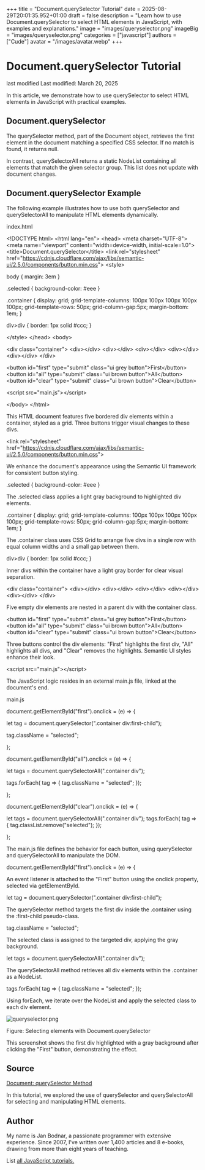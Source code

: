 +++
title = "Document.querySelector Tutorial"
date = 2025-08-29T20:01:35.952+01:00
draft = false
description = "Learn how to use Document.querySelector to select HTML elements in JavaScript, with examples and explanations."
image = "images/queryselector.png"
imageBig = "images/queryselector.png"
categories = ["javascript"]
authors = ["Cude"]
avatar = "/images/avatar.webp"
+++

# Document.querySelector Tutorial

last modified Last modified: March 20, 2025

 

In this article, we demonstrate how to use querySelector to select
HTML elements in JavaScript with practical examples.

## Document.querySelector

The querySelector method, part of the Document object, retrieves
the first element in the document matching a specified CSS selector. If no match
is found, it returns null.

In contrast, querySelectorAll returns a static
NodeList containing all elements that match the given selector
group. This list does not update with document changes.

## Document.querySelector Example

The following example illustrates how to use both
querySelector and querySelectorAll
to manipulate HTML elements dynamically.

index.html
  

&lt;!DOCTYPE html&gt;
&lt;html lang="en"&gt;
&lt;head&gt;
  &lt;meta charset="UTF-8"&gt;
  &lt;meta name="viewport" content="width=device-width, initial-scale=1.0"&gt;
  &lt;title&gt;Document.querySelector&lt;/title&gt;
  &lt;link rel="stylesheet" href="https://cdnjs.cloudflare.com/ajax/libs/semantic-ui/2.5.0/components/button.min.css"&gt;
&lt;style&gt;

body { margin: 3em }

.selected { background-color: #eee }

.container {
    display: grid;
    grid-template-columns: 100px 100px 100px 100px 100px;
    grid-template-rows: 50px;
    grid-column-gap:5px;
    margin-bottom: 1em;
}

div&gt;div {
    border: 1px solid #ccc;
}

&lt;/style&gt;
&lt;/head&gt;
&lt;body&gt;

&lt;div class="container"&gt;
&lt;div&gt;&lt;/div&gt;
&lt;div&gt;&lt;/div&gt;
&lt;div&gt;&lt;/div&gt;
&lt;div&gt;&lt;/div&gt;
&lt;div&gt;&lt;/div&gt;
&lt;/div&gt;

&lt;button id="first" type="submit" class="ui grey button"&gt;First&lt;/button&gt;
&lt;button id="all" type="submit" class="ui brown button"&gt;All&lt;/button&gt;
&lt;button id="clear" type="submit" class="ui brown button"&gt;Clear&lt;/button&gt;

&lt;script src="main.js"&gt;&lt;/script&gt;

&lt;/body&gt;
&lt;/html&gt;

This HTML document features five bordered div
elements within a container, styled as a grid.
Three buttons trigger visual changes to these divs.

&lt;link rel="stylesheet" href="https://cdnjs.cloudflare.com/ajax/libs/semantic-ui/2.5.0/components/button.min.css"&gt;

We enhance the document's appearance using the Semantic
UI framework for consistent button styling.

.selected { background-color: #eee }

The .selected class applies a light gray
background to highlighted div elements.

.container {
    display: grid;
    grid-template-columns: 100px 100px 100px 100px 100px;
    grid-template-rows: 50px;
    grid-column-gap:5px;
    margin-bottom: 1em;
}

The .container class uses CSS Grid to
arrange five divs in a single row with
equal column widths and a small gap between them.

div&gt;div {
    border: 1px solid #ccc;
}

Inner divs within the container have a
light gray border for clear visual separation.

&lt;div class="container"&gt;
&lt;div&gt;&lt;/div&gt;
&lt;div&gt;&lt;/div&gt;
&lt;div&gt;&lt;/div&gt;
&lt;div&gt;&lt;/div&gt;
&lt;div&gt;&lt;/div&gt;
&lt;/div&gt;

Five empty div elements are nested in a
parent div with the container class.

&lt;button id="first" type="submit" class="ui grey button"&gt;First&lt;/button&gt;
&lt;button id="all" type="submit" class="ui brown button"&gt;All&lt;/button&gt;
&lt;button id="clear" type="submit" class="ui brown button"&gt;Clear&lt;/button&gt;

Three buttons control the div elements:
"First" highlights the first div, "All"
highlights all divs, and "Clear" removes
the highlights. Semantic UI styles enhance their look.

&lt;script src="main.js"&gt;&lt;/script&gt;

The JavaScript logic resides in an external
main.js file, linked at the document's end.

main.js
  

document.getElementById("first").onclick = (e) =&gt; {

  let tag = document.querySelector(".container div:first-child");

  tag.className = "selected";

};

document.getElementById("all").onclick = (e) =&gt; {

  let tags = document.querySelectorAll(".container div");

  tags.forEach( tag =&gt; {
      tag.className = "selected";
  });

};

document.getElementById("clear").onclick = (e) =&gt; {

  let tags = document.querySelectorAll(".container div");
  tags.forEach( tag =&gt; {
      tag.classList.remove("selected");
  });

};

The main.js file defines the behavior for each button, using
querySelector and querySelectorAll to manipulate the
DOM.

document.getElementById("first").onclick = (e) =&gt; {

An event listener is attached to the "First" button
using the onclick property, selected via
getElementById.

let tag = document.querySelector(".container div:first-child");

The querySelector method targets the
first div inside the .container
using the :first-child pseudo-class.

tag.className = "selected";

The selected class is assigned to the
targeted div, applying the gray background.

let tags = document.querySelectorAll(".container div");

The querySelectorAll method retrieves
all div elements within the .container
as a NodeList.

tags.forEach( tag =&gt; {
  tag.className = "selected";
});

Using forEach, we iterate over the
NodeList and apply the selected
class to each div element.

![queryselector.png](images/queryselector.png)

Figure: Selecting elements with Document.querySelector

This screenshot shows the first div
highlighted with a gray background after clicking
the "First" button, demonstrating the effect.

## Source

[Document: querySelector Method](https://developer.mozilla.org/en-US/docs/Web/API/Document/querySelector)

In this tutorial, we explored the use of
querySelector and querySelectorAll
for selecting and manipulating HTML elements.

## Author

My name is Jan Bodnar, a passionate programmer
with extensive experience. Since 2007, I've
written over 1,400 articles and 8 e-books,
drawing from more than eight years of teaching.

List [all JavaScript tutorials.](/all/#js)